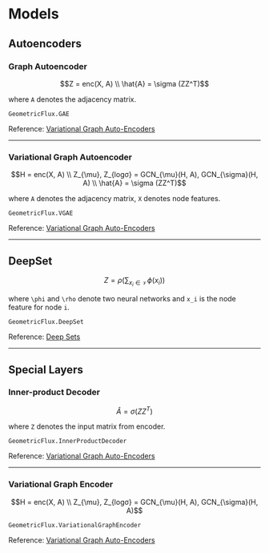 # Models

## Autoencoders

### Graph Autoencoder

```math
Z = enc(X, A) \\
\hat{A} = \sigma (ZZ^T)
```

where ``A`` denotes the adjacency matrix.

```@docs
GeometricFlux.GAE
```

Reference: [Variational Graph Auto-Encoders](https://arxiv.org/abs/1611.07308)

---

### Variational Graph Autoencoder

```math
H = enc(X, A) \\
Z_{\mu}, Z_{logσ} = GCN_{\mu}(H, A), GCN_{\sigma}(H, A) \\
\hat{A} = \sigma (ZZ^T)
```

where ``A`` denotes the adjacency matrix, ``X`` denotes node features.

```@docs
GeometricFlux.VGAE
```

Reference: [Variational Graph Auto-Encoders](https://arxiv.org/abs/1611.07308)

---

## DeepSet

```math
Z = \rho ( \sum_{x_i \in \mathcal{V}} \phi (x_i) )
```

where ``\phi`` and ``\rho`` denote two neural networks and ``x_i`` is the node feature for node ``i``.

```@docs
GeometricFlux.DeepSet
```

Reference: [Deep Sets](https://papers.nips.cc/paper/2017/hash/f22e4747da1aa27e363d86d40ff442fe-Abstract.html)

---

## Special Layers

### Inner-product Decoder

```math
\hat{A} = \sigma (ZZ^T)
```

where ``Z`` denotes the input matrix from encoder.

```@docs
GeometricFlux.InnerProductDecoder
```

Reference: [Variational Graph Auto-Encoders](https://arxiv.org/abs/1611.07308)

---

### Variational Graph Encoder

```math
H = enc(X, A) \\
Z_{\mu}, Z_{logσ} = GCN_{\mu}(H, A), GCN_{\sigma}(H, A)
```

```@docs
GeometricFlux.VariationalGraphEncoder
```

Reference: [Variational Graph Auto-Encoders](https://arxiv.org/abs/1611.07308)
